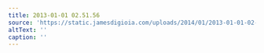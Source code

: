 ```yaml
---
title: 2013-01-01 02.51.56
source: 'https://static.jamesdigioia.com/uploads/2014/01/2013-01-01-02-51-56-scaled.jpg'
altText: ''
caption: ''
---
```


